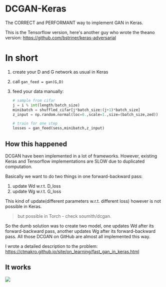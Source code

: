 # DCGAN-Keras
The CORRECT and PERFORMANT way to implement GAN in Keras.

This is the Tensorflow version, here's another guy who wrote the theano version: https://github.com/bstriner/keras-adversarial

# In short

1. create your D and G network as usual in Keras

2. call `gan_feed = gan(G,D)`

3. feed your data manually:
    ```py
    # sample from cifar
    j = i % int(length/batch_size)
    minibatch = shuffled_cifar[j*batch_size:(j+1)*batch_size]
    z_input = np.random.normal(loc=0.,scale=1.,size=(batch_size,zed))

    # train for one step
    losses = gan_feed(sess,minibatch,z_input)
    ```

## How this happened
DCGAN have been implemented in a lot of frameworks. However, existing Keras and Tensorflow implementations are SLOW due to duplicated computation.

Basically we want to do two things in one forward-backward pass:

1. update Wd w.r.t. D_loss
2. update Wg w.r.t. G_loss

This kind of update(different parameters w.r.t. different loss) however is not possible in Keras.

> but possible in Torch - check soumith/dcgan.

So the dumb solution was to create two model, one updates Wd after its forward-backward pass, another updates Wg after its forward-backward pass. All those DCGAN on GitHub are almost all implemented this way.

I wrote a detailed description to the problem: <https://ctmakro.github.io/site/on_learning/fast_gan_in_keras.html>

## It works

![](https://ctmakro.github.io/site/on_learning/gan_cifar_32.png)

